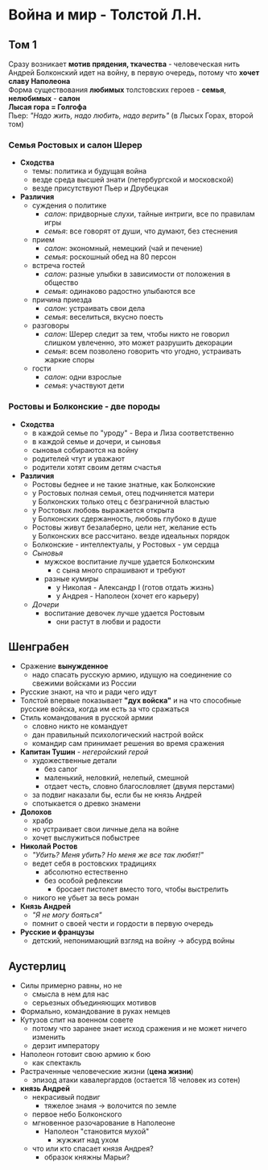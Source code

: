 # Война и мир - Толстой Л.Н.

## Том 1
Сразу возникает **мотив прядения, ткачества** - человеческая нить  
Андрей Болконский идет на войну, в первую очередь, потому что **хочет славу Наполеона**  
Форма существования **любимых** толстовских героев - **семья**, **нелюбимых** - **салон**  
**Лысая гора = Голгофа**  
Пьер: *"Надо жить, надо любить, надо верить"* (в Лысых Горах, второй том)  

### Семья Ростовых и салон Шерер
- **Сходства**
	- темы: политика и будущая война
	- везде среда высшей знати (петербургской и московской)
	- везде присутствуют Пьер и Друбецкая
- **Различия**
	- суждения о политике
		- *салон*: придворные слухи, тайные интриги, все по правилам игры
		- *семья*: все говорят от души, что думают, без стеснения
	- прием
		- *салон*: экономный, немецкий (чай и печение)
		- *семья*: роскошный обед на 80 персон
	- встреча гостей
		- *салон*: разные улыбки в зависимости от положения в общество
		- *семья*: одинаково радостно улыбаются все
	- причина приезда
		- *салон*: устраивать свои дела
		- *семья*: веселиться, вкусно поесть
	- разговоры
		- *салон*: Шерер следит за тем, чтобы никто не говорил слишком увлеченно, это может разрушить декорации
		- *семья*: всем позволено говорить что угодно, устраивать жаркие споры
	- гости
		- *салон*: одни взрослые
		- *семья*: участвуют дети

### Ростовы и Болконские - две породы
- **Сходства**
	- в каждой семье по "уроду" - Вера и Лиза соответственно
	- в каждой семье и дочери, и сыновья
	- сыновья собираются на войну
	- родителей чтут и уважают
	- родители хотят своим детям счастья
- **Различия**
	- Ростовы беднее и не такие знатные, как Болконские
	- у Ростовых полная семья, отец подчиняется матери  
	    у Болконских только отец с безграничной властью
	- у Ростовых любовь выражается открыта  
	  у Болконских сдержанность, любовь глубоко в душе
	- Ростовы живут безалаберно, цели нет, желание есть  
	   у Болконских все рассчитано. везде идеальных порядок
	- Болконские - интеллектуалы, у Ростовых - ум сердца
	- *Сыновья*
		- мужское воспитание лучше удается Болконским
			- с сына много спрашивают и требуют
		- разные кумиры
			- у Николая - Александр I (готов отдать жизнь)
			- у Андрея - Наполеон (хочет его карьеру)
	- *Дочери*
		- воспитание девочек лучше удается Ростовым
			- они растут в любви и радости

## Шенграбен
- Сражение **вынужденное**
	- надо спасать русскую армию, идущую на соединение со свежими войсками из России
- Русские знают, на что и ради чего идут
- Толстой впервые показывает **"дух войска"** и на что способные русские войска, когда им есть за что сражаться
- Стиль командования в русской армии
	- словно никто не командует
	- дан правильный психологический настрой войск
	- командир сам принимает решения во время сражения
- **Капитан Тушин** - *негеройский герой*
	- художественные детали
		- без сапог
		- маленький, неловкий, нелепый, смешной
		- отдает честь, словно благословляет (двумя перстами)
	- за подвиг наказали бы, если бы не князь Андрей
	- спотыкается о древко знамени
- **Долохов**
	- храбр
	- но устраивает свои личные дела на войне
	- хочет выслужиться побыстрее
- **Николай Ростов**
	- *"Убить? Меня убить? Но меня же все так любят!"*
	- ведет себя в ростовских традициях
		- абсолютно естественно
		- без особой рефлексии
			- бросает пистолет вместо того, чтобы выстрелить
	- никого не убьет за весь роман
- **Князь Андрей**
	- *"Я не могу бояться"*
	- помнит о своей чести и гордости в первую очередь
- **Русские и французы**
	- детский, непонимающий взгляд на войну -> абсурд войны

## Аустерлиц
- Силы примерно равны, но не
	- смысла в нем для нас
	- серьезных объединяющих мотивов
- Формально, командование в руках немцев
- Кутузов спит на военном совете
	- потому что заранее знает исход сражения и не может ничего изменить
	- дерзит императору
- Наполеон готовит свою армию к бою
	- как спектакль
- Растраченные человеческие жизни (**цена жизни**)
	- эпизод атаки кавалергардов (остается 18 человек из сотен)
- **князь Андрей**
	- некрасивый подвиг
		- тяжелое знамя -> волочится по земле
	- первое небо Болконского
	- мгновенное разочарование в Наполеоне
		- Наполеон "становится мухой"
			- жужжит над ухом
	- что или кто спасает князя Андрея?
		- образок княжны Марьи?
